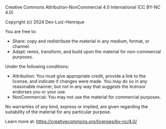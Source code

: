 Creative Commons Attribution-NonCommercial 4.0 International (CC BY-NC 4.0)

Copyright (c) 2024 Dev-Luiz-Henrique

You are free to:

- Share: copy and redistribute the material in any medium, format, or channel.
- Adapt: remix, transform, and build upon the material for non-commercial purposes.

Under the following conditions:

- Attribution: You must give appropriate credit, provide a link to the license, and indicate if changes were made. You may do so in any reasonable manner, but not in any way that suggests the licensor endorses you or your use.
- NonCommercial: You may not use the material for commercial purposes.

No warranties of any kind, express or implied, are given regarding the suitability of the material for any particular purpose.

Learn more at: https://creativecommons.org/licenses/by-nc/4.0/
